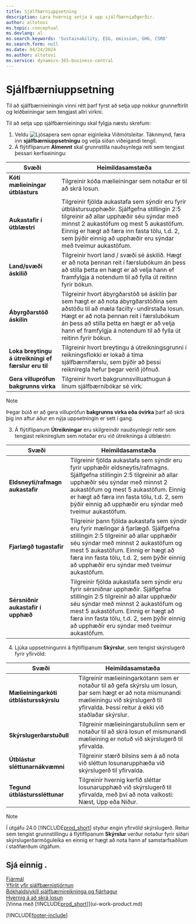 ```yaml
---
title: Sjálfbærniuppsetning
description: Læra hvernig setja á upp sjálfbærniaðgerðir.
author: altotovi
ms.topic: conceptual
ms.devlang: al
ms.search.keywords: 'Sustainability, ESG, emission, GHG, CSRD'
ms.search.form: null
ms.date: 04/24/2024
ms.author: altotovi
ms.service: dynamics-365-business-central
---
```


# <a name="sustainability-setup"></a>Sjálfbærniuppsetning

Til að sjálfbærnieiningin vinni rétt þarf fyrst að setja upp nokkur grunneftirlit og leiðbeiningar sem tengjast allri virkni.  

Til að setja upp sjálfbærnieiningu skal fylgja næstu skrefum:  

1. Veldu ![Ljósapera sem opnar eiginleika Viðmótsleitar.](media/ui-search/search_small.png "Segðu mér hvað þú vilt gera") Táknmynd, færa inn **sjálfbærniuppsetningu** og velja síðan viðeigandi tengil.  
2. Á flýtiflipanum **Almennt** skal grunnstilla nauðsynlega reiti sem tengjast þessari kerfiseiningu:   

|  Svæði  |  Heimildasamstæða  |  
|--------|--------------| 
| **Kóti mælieiningar útblásturs** | Tilgreinir kóða mælieiningar sem notaður er til að skrá losun. |
| **Aukastafir í útblæstri** | Tilgreinir fjölda aukastafa sem sýndir eru fyrir útblástursupphæðir. Sjálfgefna stillingin 2:5 tilgreinir að allar upphæðir séu sýndar með minnst 2 aukastöfum og mest 5 aukastöfum. Einnig er hægt að færa inn fasta tölu, t.d. 2, sem þýðir einnig að upphæðir eru sýndar með tveimur aukastöfum. |
| **Land/svæði áskilið** | Tilgreinir hvort land / svæði sé áskilið. Hægt er að nota þennan reit í færslubókum án þess að stilla þetta en hægt er að velja hann ef framfylgja á notendum til að fylla út reitinn fyrir bókun. |
| **Ábyrgðarstöð áskilin** | Tilgreinir hvort ábyrgðarstöð sé áskilin þar sem hægt er að nota ábyrgðarstöðina sem aðstöðu til að mæla facilty-undirstaða losun. Hægt er að nota þennan reit í færslubókum án þess að stilla þetta en hægt er að velja hann ef framfylgja á notendum til að fylla út reitinn fyrir bókun. |
| **Loka breytingu á útreikningi ef færslur eru til** | Tilgreinir hvort breytingu á útreikningsgrunni í reikningsflokki er lokað á tíma sjálfbærnifærslu, sem þýðir að þessi reikniregla hefur þegar verið jöfnuð. |
| **Gera villuprófun bakgrunns virka** | Tilgreinir hvort bakgrunnsvilluathugun á línum sjálfbærnibókar sé virk. |

> [!NOTE]
> Þegar búið er að gera villuprófun **bakgrunns virka eða óvirka** þarf að skrá þig inn aftur áður en nýja uppsetningin er sett í gang.
 

3.  Á flýtiflipanum **Útreikningar** eru skilgreindir nauðsynlegir reitir sem tengjast reiknireglum sem notaðar eru við útreikninga á útblæstri:  

|  Svæði  |  Heimildasamstæða  |  
|--------|--------------| 
| **Eldsneyti/rafmagn aukastafir** | Tilgreinir fjölda aukastafa sem sýndir eru fyrir upphæðir eldsneytis/rafmagns. Sjálfgefna stillingin 2:5 tilgreinir að allar upphæðir séu sýndar með minnst 2 aukastöfum og mest 5 aukastöfum. Einnig er hægt að færa inn fasta tölu, t.d. 2, sem þýðir einnig að upphæðir eru sýndar með tveimur aukastöfum. |
| **Fjarlægð tugastafir** | Tilgreinir þann fjölda aukastafa sem sýndir eru fyrir mælingar á fjarlægð. Sjálfgefna stillingin 2:5 tilgreinir að allar upphæðir séu sýndar með minnst 2 aukastöfum og mest 5 aukastöfum. Einnig er hægt að færa inn fasta tölu, t.d. 2, sem þýðir einnig að upphæðir eru sýndar með tveimur aukastöfum. |
| **Sérsniðnir aukastafir í upphæð** | Tilgreinir fjölda aukastafa sem sýndir eru fyrir sérsniðnar upphæðir. Sjálfgefna stillingin 2:5 tilgreinir að allar upphæðir séu sýndar með minnst 2 aukastöfum og mest 5 aukastöfum. Einnig er hægt að færa inn fasta tölu, t.d. 2, sem þýðir einnig að upphæðir eru sýndar með tveimur aukastöfum. |

4.  Ljúka uppsetningunni á flýtiflipanum **Skýrslur**, sem tengist skýrslugerð fyrir yfirvöld:   

|  Svæði  |  Heimildasamstæða  |  
|--------|--------------| 
| **Mælieiningarkóti útblástursskýrslu** | Tilgreinir mælieiningarkótann sem er notaður til að gefa skýrslu um losun, þar sem hægt er að nota mismunandi mælieiningu við skýrslugerð til yfirvalda. Þessi reitur á ekki við staðlaðar skýrslur. |
| **Skýrslugerðarstuðull** | Tilgreinir mælieiningarstuðulinn sem er notaður til að skrá losun ef mismunandi mælieining er notuð við skýrslugerð til yfirvalda. |
| **Útblástur sléttunarnákvæmni** | Tilgreinir stærð bilsins sem á að nota við sléttun losunarupphæða við skýrslugerð til yfirvalda. |
| **Tegund útblásturssléttunar** | Tilgreinir hvernig kerfið sléttar losunarupphæð við skýrslugerð til yfirvalda, með því að nota valkosti: Næst, Upp eða Niður. |

>[!NOTE]
> Í útgáfu 24.0 [!INCLUDE[prod_short](includes/prod_short.md)]  styður engin yfirvöld skýrslugerð. Reitur sem tengist grunnstillingu á flýtiflipanum **Skýrslur** verður notaður fyrir síðari skýrslugerðarmöguleika en einnig er hægt að nota hann af samstarfsaðilum í staðfærðum útgáfum.

## <a name="see-also"></a>Sjá einnig .
[Fjármál](finance.md)  
[Yfirlit yfir sjálfbærnistjórnun](finance-manage-sustainability.md)    
[Bókhaldslykill sjálfbærnireikninga og fjárhagur](finance-sustainability-accounts-ledger.md)    
[Hvernig á að skrá losun](finance-sustainability-journal.md)  
[Vinna með [!INCLUDE[prod_short](includes/prod_short.md)]](ui-work-product.md)  


[!INCLUDE[footer-include](includes/footer-banner.md)]
